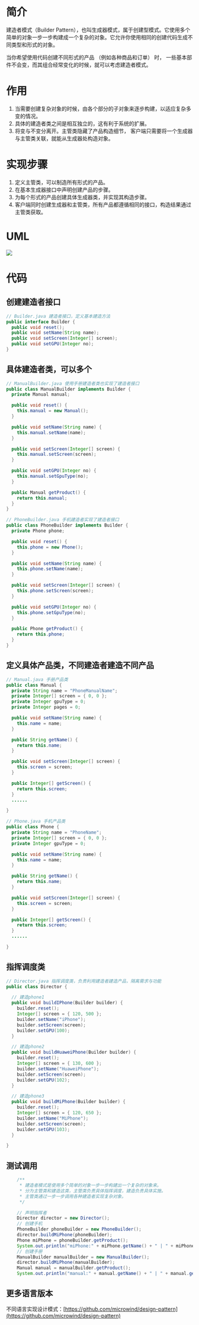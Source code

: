# 简介
建造者模式（Builder Pattern），也叫生成器模式，属于创建型模式。它使用多个简单的对象一步一步构建成一个复杂的对象。它允许你使用相同的创建代码生成不同类型和形式的对象。

当你希望使用代码创建不同形式的产品 （例如各种商品和订单） 时， 一些基本部件不会变，而其组合经常变化的时候，就可以考虑建造者模式。

# 作用
1. 当需要创建复杂对象的时候，由各个部分的子对象来逐步构建，以适应复杂多变的情况。
2. 具体的建造者类之间是相互独立的，这有利于系统的扩展。
3. 将变与不变分离开。主管类隐藏了产品构造细节， 客户端只需要将一个生成器与主管类关联，就能从生成器处构造对象。

# 实现步骤
1. 定义主管类，可以制造所有形式的产品。
2. 在基本生成器接口中声明创建产品的步骤。
3. 为每个形式的产品创建具体生成器类，并实现其构造步骤。
4. 客户端同时创建生成器和主管类，所有产品都遵循相同的接口，构造结果通过主管类获取。

# UML
<img src="../docs/uml/builder-pattern.png">


# 代码

## 创建建造者接口
```java
// Builder.java 建造者接口，定义基本建造方法
public interface Builder {
  public void reset();
  public void setName(String name);
  public void setScreen(Integer[] screen);
  public void setGPU(Integer no); 
}

```

## 具体建造者类，可以多个
```java
// ManualBuilder.java 使用手册建造者类也实现了建造者接口
public class ManualBuilder implements Builder {
  private Manual manual;

  public void reset() {
    this.manual = new Manual();
  }

  public void setName(String name) {
    this.manual.setName(name);
  }

  public void setScreen(Integer[] screen) {
    this.manual.setScreen(screen);
  }

  public void setGPU(Integer no) {
    this.manual.setGpuType(no);
  }

  public Manual getProduct() {
    return this.manual;
  }
}
```

```java
// PhoneBuilder.java 手机建造者实现了建造者接口
public class PhoneBuilder implements Builder {
  private Phone phone;

  public void reset() {
    this.phone = new Phone();
  }

  public void setName(String name) {
    this.phone.setName(name);
  }

  public void setScreen(Integer[] screen) {
    this.phone.setScreen(screen);
  }

  public void setGPU(Integer no) {
    this.phone.setGpuType(no);
  }

  public Phone getProduct() {
    return this.phone;
  }
}
```

## 定义具体产品类，不同建造者建造不同产品
```java
// Manual.java 手册产品类
public class Manual {
  private String name = "PhoneManualName";
  private Integer[] screen = { 0, 0 };
  private Integer gpuType = 0;
  private Integer pages = 0;

  public void setName(String name) {
    this.name = name;
  }

  public String getName() {
    return this.name;
  }

  public void setScreen(Integer[] screen) {
    this.screen = screen;
  }

  public Integer[] getScreen() {
    return this.screen;
  }
  ......

}
```

```java
// Phone.java 手机产品类
public class Phone {
  private String name = "PhoneName";
  private Integer[] screen = { 0, 0 };
  private Integer gpuType = 0;

  public void setName(String name) {
    this.name = name;
  }

  public String getName() {
    return this.name;
  }

  public void setScreen(Integer[] screen) {
    this.screen = screen;
  }

  public Integer[] getScreen() {
    return this.screen;
  }
  ......

}
```

## 指挥调度类
```java
// Director.java 指挥调度类，负责利用建造者建造产品，隔离需求与功能
public class Director {

  // 建造phone1
  public void buildIPhone(Builder builder) {
    builder.reset();
    Integer[] screen = { 120, 500 };
    builder.setName("iPhone");
    builder.setScreen(screen);
    builder.setGPU(100);
  }

  // 建造phone2
  public void buildHuaweiPhone(Builder builder) {
    builder.reset();
    Integer[] screen = { 130, 600 };
    builder.setName("HuaweiPhone");
    builder.setScreen(screen);
    builder.setGPU(102);
  }

  // 建造phone3
  public void buildMiPhone(Builder builder) {
    builder.reset();
    Integer[] screen = { 120, 650 };
    builder.setName("MiPhone");
    builder.setScreen(screen);
    builder.setGPU(103);
  }

}
```

## 测试调用
```java
    /**
     * 建造者模式是使用多个简单的对象一步一步构建出一个复杂的对象来。
     * 分为主管类和建造这类，主管类负责具体指挥调度，建造负责具体实施。
     * 主管类通过一步一步调用各种建造者实现复杂对象。
     */

    // 声明指挥者
    Director director = new Director();
    // 创建手机
    PhoneBuilder phoneBuilder = new PhoneBuilder();
    director.buildMiPhone(phoneBuilder);
    Phone miPhone = phoneBuilder.getProduct();
    System.out.println("miPhone:" + miPhone.getName() + " | " + miPhone.getGpuType().toString());
    // 创建手册
    ManualBuilder manualBuilder = new ManualBuilder();
    director.buildMiPhone(manualBuilder);
    Manual manual = manualBuilder.getProduct();
    System.out.println("manual:" + manual.getName() + " | " + manual.getGpuType().toString());

```

## 更多语言版本
不同语言实现设计模式：[https://github.com/microwind/design-pattern](https://github.com/microwind/design-pattern)